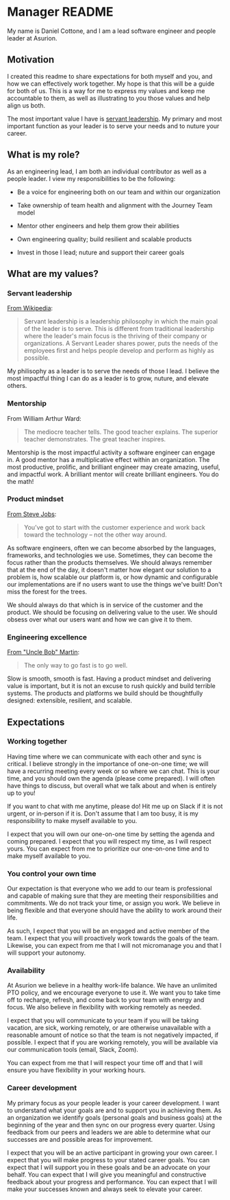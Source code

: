 # Manager README

My name is Daniel Cottone, and I am a lead software engineer and people leader at Asurion.

## Motivation

I created this readme to share expectations for both myself and you, and how we can effectively work together. My hope is that this
will be a guide for both of us. This is a way for me to express my values and keep me accountable to them, as well as illustrating to
you those values and help align us both.

The most important value I have is [servant leadership](#servant-leadership). My primary and most important function as your leader is
to serve your needs and to nuture your career.

## What is my role?

As an engineering lead, I am both an individual contributor as well as a people leader. I view my responsibilities to be the following:

- Be a voice for engineering both on our team and within our organization

- Take ownership of team health and alignment with the Journey Team model

- Mentor other engineers and help them grow their abilities

- Own engineering quality; build resilient and scalable products

- Invest in those I lead; nuture and support their career goals

## What are my values?

### Servant leadership

[From Wikipedia](https://en.wikipedia.org/wiki/Servant_leadership):

> Servant leadership is a leadership philosophy in which the main goal of the leader is to serve. This is different from traditional leadership where the leader's main focus is the thriving of their company or organizations. A Servant Leader shares power, puts the needs of the employees first and helps people develop and perform as highly as possible.

My philisophy as a leader is to serve the needs of those I lead. I believe the most impactful thing I can do as a leader is to grow, nuture,
and elevate others.

### Mentorship

From William Arthur Ward:

> The mediocre teacher tells. The good teacher explains. The superior teacher demonstrates. The great teacher inspires.

Mentorship is the most impactful activity a software engineer can engage in. A good mentor has a multiplicative effect within an
organization. The most productive, prolific, and brilliant engineer may create amazing, useful, and impactful work. A brilliant mentor will
create brilliant engineers. You do the math!

### Product mindset

[From Steve Jobs](https://www.forbes.com/sites/micahsolomon/2014/11/21/how-apple-thinks-differently-about-the-customer-service-experience-and-how-it-can-help-you):

> You’ve got to start with the customer experience and work back toward the technology – not the other way around.

As software engineers, often we can become absorbed by the languages, frameworks, and technologies we use. Sometimes, they can become the
focus rather than the products themselves. We should always remember that at the end of the day, it doesn't matter how elegant our solution
to a problem is, how scalable our platform is, or how dynamic and configurable our implementations are if no users want to use the things
we've built! Don't miss the forest for the trees.

We should always do that which is in service of the customer and the product. We should be focusing on delivering value to the user. We
should obsess over what our users want and how we can give it to them.

### Engineering excellence

[From "Uncle Bob" Martin](https://twitter.com/unclebobmartin/status/1163789159309434880):

> The only way to go fast is to go well.

Slow is smooth, smooth is fast. Having a product mindset and delivering value is important, but it is not an excuse to rush quickly and
build terrible systems. The products and platforms we build should be thoughtfully designed: extensible, resilient, and scalable.

## Expectations

### Working together

Having time where we can communicate with each other and sync is critical. I believe strongly in the importance of one-on-one time; we
will have a recurring meeting every week or so where we can chat. This is your time, and you should own the agenda (please come
prepared). I will often have things to discuss, but overall what we talk about and when is entirely up to you!

If you want to chat with me anytime, please do! Hit me up on Slack if it is not urgent, or in-person if it is. Don't assume that I am
too busy, it is my responsibility to make myself available to you.

I expect that you will own our one-on-one time by setting the agenda and coming prepared. I expect that you will respect my time, as I
will respect yours. You can expect from me to prioritize our one-on-one time and to make myself available to you.

### You control your own time

Our expectation is that everyone who we add to our team is professional and capable of making sure that they are meeting their
responsibilities and commitments. We do not track your time, or assign you work. We believe in being flexible and that everyone should
have the ability to work around their life.

As such, I expect that you will be an engaged and active member of the team. I expect that you will proactively work towards the goals
of the team. Likewise, you can expect from me that I will not micromanage you and that I will support your autonomy.

### Availability

At Asurion we believe in a healthy work-life balance. We have an unlimited PTO policy, and we encourage everyone to use it. We want you
to take time off to recharge, refresh, and come back to your team with energy and focus. We also believe in flexibility with working
remotely as needed.

I expect that you will communicate to your team if you will be taking vacation, are sick, working remotely, or are otherwise
unavailable with a reasonable amount of notice so that the team is not negatively impacted, if possible. I expect that if you are
working remotely, you will be available via our communication tools (email, Slack, Zoom).

You can expect from me that I will respect your time off and that I will ensure you have flexibility in your working hours.

### Career development

My primary focus as your people leader is your career development. I want to understand what your goals are and to support you in
achieving them. As an organization we identify goals (personal goals and business goals) at the beginning of the year and then sync
on our progress every quarter. Using feedback from our peers and leaders we are able to determine what our successes are and possible
areas for improvement.

I expect that you will be an active participant in growing your own career. I expect that you will make progress to your stated career
goals. You can expect that I will support you in these goals and be an advocate on your behalf. You can expect that I will give you
meaningful and constructive feedback about your progress and performance. You can expect that I will make your successes known and
always seek to elevate your career.
